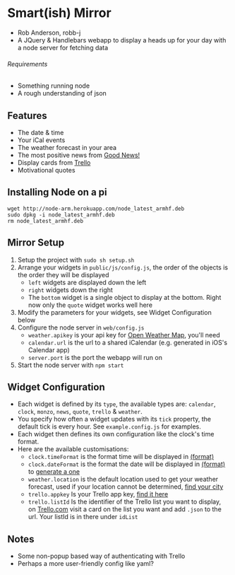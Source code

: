 # Smart(ish) Mirror
- Rob Anderson, robb-j
- A JQuery & Handlebars webapp to display a heads up for your day with a node server for fetching data


###### Requirements
- Something running node
- A rough understanding of json


## Features
- The date & time
- Your iCal events
- The weather forecast in your area
- The most positive news from [Good News!](http://gdnws.co.uk/)
- Display cards from [Trello](https://trello.com)
- Motivational quotes


## Installing Node on a pi
```
wget http://node-arm.herokuapp.com/node_latest_armhf.deb
sudo dpkg -i node_latest_armhf.deb
rm node_latest_armhf.deb
```


## Mirror Setup
1. Setup the project with `sudo sh setup.sh`
2. Arrange your widgets in `public/js/config.js`, the order of the objects is the order they will be displayed
    * `left` widgets are displayed down the left
    * `right` widgets down the right
    * The `bottom` widget is a single object to display at the bottom. Right now only the `quote` widget works well here
3. Modify the parameters for your widgets, see Widget Configuration below
4. Configure the node server in `web/config.js`
    * `weather.apikey` is your api key for [Open Weather Map](https://openweathermap.org), you'll need
    * `calendar.url` is the url to a shared iCalendar (e.g. generated in iOS's Calendar app)
    * `server.port` is the port the webapp will run on
5. Start the node server with `npm start`


## Widget Configuration
  * Each widget is defined by its `type`, the available types are: `calendar`, `clock`, `monzo`, `news`, `quote`, `trello` & `weather`.
  * You specify how often a widget updates with its `tick` property, the default tick is every hour. See `example.config.js` for examples.
  * Each widget then defines its own configuration like the clock's time format.
  * Here are the available customisations:
    * `clock.timeFormat` is the format time will be displayed in [(format)](https://momentjs.com/docs/#/parsing/string-format/)
    * `clock.dateFormat` is the format the date will be displayed in [(format)](https://momentjs.com/docs/#/parsing/string-format/)
     to [generate a one](https://openweathermap.org/appid)
    * `weather.location` is the default location used to get your weather forecast, used if your location cannot be determined, [find your city](http://openweathermap.org/help/city_list.txt)
    * `trello.appkey` Is your Trello app key, [find it here](https://trello.com/app-key)
    * `trello.listId` Is the identifier of the Trello list you want to display, on [Trello.com](https://trello.com) visit a card on the list you want and add `.json` to the url. Your listId is in there under `idList`


## Notes
* Some non-popup based way of authenticating with Trello
* Perhaps a more user-friendly config like yaml?
